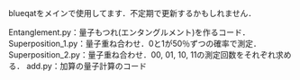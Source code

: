 

blueqatをメインで使用してます．不定期で更新するかもしれません．　　

Entanglement.py：量子もつれ(エンタングルメント)を作るコード．
Superposition_1.py：量子重ね合わせ．0と1が50％ずつの確率で測定．
Superposition_2.py：量子重ね合わせ．00, 01, 10, 11の測定回数をそれぞれ求める．
add.py：加算の量子計算のコード
